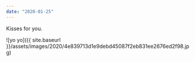 ```yaml
---
date: "2020-01-25"
---
```


Kisses for you.

![yo yo]({{ site.baseurl }}/assets/images/2020/4e839713d1e9debd45087f2eb831ee2676ed2f98.jpg)
